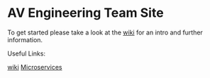 # AV Engineering Team Site

To get started please take a look at the [wiki](https://github.com/byuoitav/team/wiki) for an intro and further information.

Useful Links:

[wiki](https://github.com/byuoitav/team/wiki)
[Microservices](https://github.com/byuoitav/team/wiki/Microservices)

